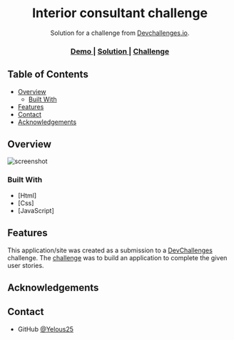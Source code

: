 <!-- Please update value in the {}  -->

<h1 align="center">Interior consultant challenge</h1>

<div align="center">
   Solution for a challenge from  <a href="http://devchallenges.io" target="_blank">Devchallenges.io</a>.
</div>

<div align="center">
  <h3>
    <a href="https://yelous25.github.io/interior-consultant-challenge/">
      Demo
    </a>
    <span> | </span>
    <a href="https://devchallenges.io/solutions/u9qQov08prxXV22FNSbc">
      Solution
    </a>
    <span> | </span>
    <a href="https://devchallenges.io/challenges/Jymh2b2FyebRTUljkNcb">
      Challenge
    </a>
  </h3>
</div>

<!-- TABLE OF CONTENTS -->

## Table of Contents

- [Overview](#overview)
  - [Built With](#built-with)
- [Features](#features)
- [Contact](#contact)
- [Acknowledgements](#acknowledgements)

<!-- OVERVIEW -->

## Overview

![screenshot](https://github.com/yelous25/interior-consultant-challenge/raw/master/pictures/Screenshot.png)

### Built With

<!-- This section should list any major frameworks that you built your project using. Here are a few examples.-->

- [Html]
- [Css]
- [JavaScript]
## Features

<!-- List the features of your application or follow the template. Don't share the figma file here :) -->

This application/site was created as a submission to a [DevChallenges](https://devchallenges.io/challenges) challenge. The [challenge](https://devchallenges.io/challenges/Jymh2b2FyebRTUljkNcb) was to build an application to complete the given user stories.

## Acknowledgements


## Contact

- GitHub [@Yelous25](https://github.com/yelous25)

